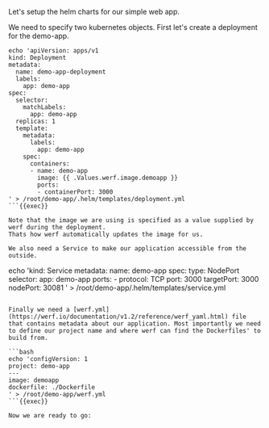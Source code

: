 Let's setup the helm charts for our simple web app.

We need to specify two kubernetes objects.
First let's create a deployment for the demo-app.

```
echo 'apiVersion: apps/v1
kind: Deployment
metadata:
  name: demo-app-deployment
  labels:
    app: demo-app
spec:
  selector:
    matchLabels:
      app: demo-app
  replicas: 1
  template:
    metadata:
      labels:
        app: demo-app
    spec:
      containers:
      - name: demo-app
        image: {{ .Values.werf.image.demoapp }}
        ports:
        - containerPort: 3000
' > /root/demo-app/.helm/templates/deployment.yml
```{{exec}}

Note that the image we are using is specified as a value supplied by werf during the deployment.
Thats how werf automatically updates the image for us.

We also need a Service to make our application accessible from the outside.
```
echo 'kind: Service
metadata:
  name: demo-app
spec:
  type: NodePort
  selector:
    app: demo-app
  ports:
    - protocol: TCP
      port: 3000
      targetPort: 3000
      nodePort: 30081
' > /root/demo-app/.helm/templates/service.yml
```{{exec}}

Finally we need a [werf.yml](https://werf.io/documentation/v1.2/reference/werf_yaml.html) file that contains metadata about our application. Most importantly we need to define our project name and where werf can find the Dockerfiles' to build from.

```bash
echo 'configVersion: 1
project: demo-app
---
image: demoapp
dockerfile: ./Dockerfile
' > /root/demo-app/werf.yml
```{{exec}}

Now we are ready to go: